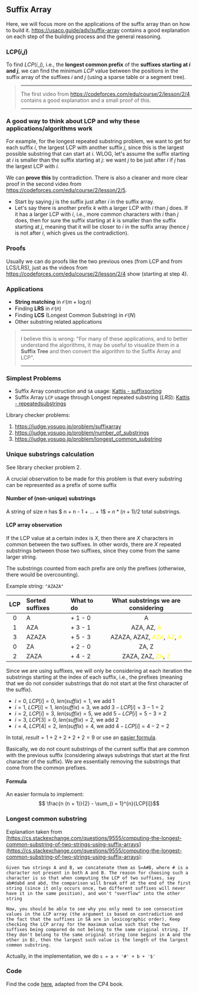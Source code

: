 ## Suffix Array
Here, we will focus more on the applications of the suffix array than on how to build it. https://usaco.guide/adv/suffix-array contains a good explanation on each step of the building process and the general reasoning.

### LCP($i$,$j$)
To find $LCP(i, j)$, i.e., the **longest common prefix** of the **suffixes starting at $i$ and $j$**, we can find the minimum $LCP$ value between the positions in the suffix array of the suffixes $i$ and $j$ (using a sparse table or a segment tree).

>---
>The first video from https://codeforces.com/edu/course/2/lesson/2/4 contains a good explanation and a small proof of this.
>
>---

### A good way to think about LCP and why these applications/algorithms work
For example, for the longest repeated substring problem, we want to get for each suffix $i$, the largest LCP with another suffix $j$, since this is the largest possible substring that can start at $i$. WLOG, let's assume the suffix starting at $i$ is smaller than the suffix starting at $j$: we want $j$ to be just after $i$ if $j$ has the largest LCP with $i$.

We can **prove this** by contradiction. There is also a cleaner and more clear proof in the second video from https://codeforces.com/edu/course/2/lesson/2/5.
- Start by saying $j$ is the suffix just after $i$ in the suffix array.
- Let's say there is another prefix $k$ with a larger LCP with $i$ than $j$ does. If it has a larger LCP with $i$, i.e., more common characters with $i$ than $j$ does, then for sure the suffix starting at $k$ is smaller than the suffix starting at $j$, meaning that it will be closer to $i$ in the suffix array (hence $j$ is not after $i$, which gives us the contradiction).

### Proofs
Usually we can do proofs like the two previous ones (from LCP and from LCS/LRS), just as the videos from https://codeforces.com/edu/course/2/lesson/2/4 show (starting at step 4).


### Applications
- **String matching** in $\mathcal{O}(m + \log n)$
- Finding **LRS** in $\mathcal{O}(n)$
- Finding **LCS** (Longest Common Substring) in $\mathcal{O}(N)$
- Other substring related applications

>---
>I believe this is wrong:
"For many of these applications, and to better understand the algorithms, it may be useful to visualize them in a **Suffix Tree** and then convert the algorithm to the Suffix Array and LCP".
>
>---

### Simplest Problems
- Suffix Array construction and `SA` usage: [Kattis - suffixsorting](https://open.kattis.com/problems/suffixsorting)
- Suffix Array `LCP` usage through Longest repeated substring $(LRS)$: [Kattis - repeatedsubstrings](https://open.kattis.com/problems/repeatedsubstrings)

Library checker problems:
1. https://judge.yosupo.jp/problem/suffixarray
2. https://judge.yosupo.jp/problem/number_of_substrings
3. https://judge.yosupo.jp/problem/longest_common_substring

### Unique substrings calculation
See library checker problem 2.

A crucial observation to be made for this problem is that every substring can be represented as a prefix of some suffix

#### Number of (non-unique) substrings
A string of size $n$ has $ n + n - 1 + ... + 1$ = $n * (n + 1) / 2$ total substrings.

#### LCP array observation
If the LCP value at a certain index is $X$, then there are $X$ characters in common between the two suffixes. In other words, there are $X$ repeated substrings between those two suffixes, since they come from the same larger string.

The substrings counted from each prefix are only the prefixes (otherwise, there would be overcounting).

Example string: $\texttt{"AZAZA"}$

| LCP | Sorted suffixes | What to do | What substrings we are considering|
|:-:|:-     |:-| :-:|
|0  |A      | + 1 - 0 |   A |
|1  |AZA    | + 3 - 1 | AZA, AZ, <span style="color:yellow">A</span> |
|3  |AZAZA  | + 5 - 3 | AZAZA, AZAZ, <span style="color:yellow">AZA</span>, <span style="color:yellow">AZ</span>, <span style="color:yellow">A</span> |
|0  |ZA     | + 2 - 0 | ZA, Z |
|2  |ZAZA   | + 4 - 2 | ZAZA, ZAZ, <span style="color:yellow">ZA</span>, <span style="color:yellow">Z</span> |

Since we are using suffixes, we will only be considering at each iteration the substrings starting at the index of each suffix, i.e., the prefixes (meaning that we do not consider substrings that do not start at the first character of the suffix).

- $i = 0$, $LCP[i] = 0$, $len(suffix) = 1$, we add $1$
- $i = 1$, $LCP[i] = 1$, $len(suffix) = 3$, we add $3 - LCP[i] = 3 - 1 = 2$
- $i = 2$, $LCP[i] = 3$, $len(suffix) = 5$, we add $5 - LCP[i] = 5 - 3 = 2$
- $i = 3$, $LCP[3] = 0$, $len(suffix) = 2$, we add $2$
- $i = 4$, $LCP[4] = 2$, $len(suffix) = 4$, we add $4 - LCP[i] = 4 - 2 = 2$

In total, $result = 1 + 2 + 2 + 2 + 2 = 9$ or use an [easier formula](#formula).

Basically, we do not count substrings of the current suffix that are common with the previous suffix (considering always substrings that start at the first character of the suffix). We are essentially removing the substrings that come from the common prefixes.

#### Formula
An easier formula to implement:
$$ \frac{n (n + 1)}{2} - \sum_{i = 1}^{n}{LCP[i]}$$



### Longest common substring
Explanation taken from [https://cs.stackexchange.com/questions/9555/computing-the-longest-common-substring-of-two-strings-using-suffix-arrays](https://cs.stackexchange.com/questions/9555/computing-the-longest-common-substring-of-two-strings-using-suffix-arrays):
```
Given two strings A and B, we concatenate them as S=A#B, where # is a character not present in both A and B. The reason for choosing such a character is so that when computing the LCP of two suffixes, say ab#dabd and abd, the comparison will break off at the end of the first string (since it only occurs once, two different suffixes will never have it in the same position), and won't "overflow" into the other string

Now, you should be able to see why you only need to see consecutive values in the LCP array (the argument is based on contradiction and the fact that the suffixes in SA are in lexicographic order). Keep checking the LCP array for the maximum value such that the two suffixes being compared do not belong to the same original string. If they don't belong to the same original string (one begins in A and the other in B), then the largest such value is the length of the largest common substring.
```

Actually, in the implementation, we do `s = a + '#' + b + '$'`


### Code
Find the code [here](../../cp4/ch6/sa_lcp.cpp), adapted from the CP4 book.
